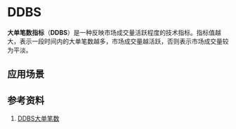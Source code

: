 # DDBS
**大单笔数指标**（**DDBS**）是一种反映市场成交量活跃程度的技术指标。指标值越大，表示一段时间内的大单笔数越多，市场成交量越活跃，否则表示市场成交量较为平淡。



## 应用场景

## 参考资料
1. [DDBS大单笔数](http://help.gw.com.cn/ID_RERCUw.html)
